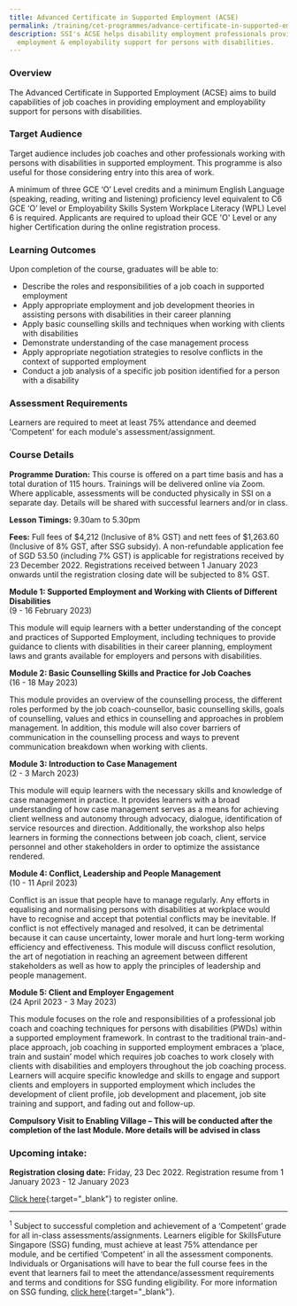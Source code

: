 ```yaml
---
title: Advanced Certificate in Supported Employment (ACSE)
permalink: /training/cet-programmes/advance-certificate-in-supported-employment/
description: SSI's ACSE helps disability employment professionals provide better
  employment & employability support for persons with disabilities.
---
```

### Overview

The Advanced Certificate in Supported Employment (ACSE) aims to build capabilities of job coaches in providing employment and employability support for persons with disabilities.

### Target Audience

Target audience includes job coaches and other professionals working with persons with disabilities in supported employment. This programme is also useful for those considering entry into this area of work. 
  
A minimum of three GCE ‘O’ Level credits and a minimum English Language (speaking, reading, writing and listening) proficiency level equivalent to C6 GCE ‘O’ level or Employability Skills System Workplace Literacy (WPL) Level 6 is required. Applicants are required to upload their GCE 'O' Level or any higher Certification during the online registration process.

### Learning Outcomes

Upon completion of the course, graduates will be able to:

*   Describe the roles and responsibilities of a job coach in supported employment
*   Apply appropriate employment and job development theories in assisting persons with disabilities in their career planning
*   Apply basic counselling skills and techniques when working with clients with disabilities
*   Demonstrate understanding of the case management process
*   Apply appropriate negotiation strategies to resolve conflicts in the context of supported employment
*   Conduct a job analysis of a specific job position identified for a person with a disability

### Assessment Requirements

Learners are required to meet at least 75% attendance and deemed 'Competent' for each module's assessment/assignment.

### Course Details

**Programme Duration:** This course is offered on a part time basis and has a total duration of 115 hours.  Trainings will be delivered online via Zoom. Where applicable, assessments will be conducted physically in SSI on a separate day. Details will be shared with successful learners and/or in class.

**Lesson Timings:**  9.30am to 5.30pm

**Fees:** Full fees of $4,212 (Inclusive of 8% GST) and nett fees of $1,263.60 (Inclusive of 8% GST, after SSG subsidy). A non-refundable application fee of SGD 53.50 (including 7% GST) is applicable for registrations received by 23 December 2022. Registrations received between 1 January 2023 onwards until the registration closing date will be subjected to 8% GST.  
  
**Module 1: Supported Employment and Working with Clients of Different Disabilities**  
(9 - 16 February 2023)

This module will equip learners with a better understanding of the concept and practices of Supported Employment, including techniques to provide guidance to clients with disabilities in their career planning, employment laws and grants available for employers and persons with disabilities.  
  
**Module 2: Basic Counselling Skills and Practice for Job Coaches**  
(16 - 18 May 2023)

This module provides an overview of the counselling process, the different roles performed by the job coach-counsellor, basic counselling skills, goals of counselling, values and ethics in counselling and approaches in problem management.  In addition, this module will also cover barriers of communication in the counselling process and ways to prevent communication breakdown when working with clients.   
  
**Module 3: Introduction to Case Management**  
 (2 - 3 March 2023)
	
This module will equip learners with the necessary skills and knowledge of case management in practice. It provides learners with a broad understanding of how case management serves as a means for achieving client wellness and autonomy through advocacy, dialogue, identification of service resources and direction. Additionally, the workshop also helps learners in forming the connections between job coach, client, service personnel and other stakeholders in order to optimize the assistance rendered.  
  
**Module 4: Conflict, Leadership and People Management**  
(10 - 11 April 2023)

Conflict is an issue that people have to manage regularly. Any efforts in equalising and normalising persons with disabilities at workplace would have to recognise and accept that potential conflicts may be inevitable. If conflict is not effectively managed and resolved, it can be detrimental because it can cause uncertainty, lower morale and hurt long-term working efficiency and effectiveness. This module will discuss conflict resolution, the art of negotiation in reaching an agreement between different stakeholders as well as how to apply the principles of leadership and people management. 
  
**Module 5: Client and Employer Engagement**  
(24 April 2023 - 3 May 2023)

This module focuses on the role and responsibilities of a professional job coach and coaching techniques for persons with disabilities (PWDs) within a supported employment framework. In contrast to the traditional train-and-place approach, job coaching in supported employment embraces a ‘place, train and sustain’ model which requires job coaches to work closely with clients with disabilities and employers throughout the job coaching process. Learners will acquire specific knowledge and skills to engage and support clients and employers in supported employment which includes the development of client profile, job development and placement, job site training and support, and fading out and follow-up.  
  
**Compulsory Visit to Enabling Village – This will be conducted after the completion of the last Module. More details will be advised in class**

### **Upcoming intake:**

**Registration closing date:** Friday, 23 Dec 2022. Registration resume from 1 January 2023 - 12 January 2023

[Click here](https://iltms.ssi.gov.sg/registration/#/Course?coursecode=SDIS8){:target="_blank"} to register online.

----------

<sup>1</sup> Subject to successful completion and achievement of a ‘Competent’ grade for all in-class assessments/assignments. Learners eligible for SkillsFuture Singapore (SSG) funding, must achieve at least 75% attendance per module, and be certified ‘Competent’ in all the assessment components. Individuals or Organisations will have to bear the full course fees in the event that learners fail to meet the attendance/assessment requirements and terms and conditions for SSG funding eligibility. For more information on SSG funding, [click here](https://www.ssg-wsg.gov.sg/individuals/training-grants-incentives.html){:target="_blank"}.